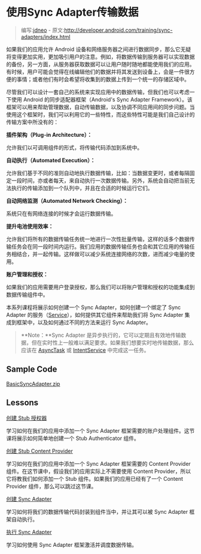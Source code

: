# 使用Sync Adapter传输数据

> 编写:[jdneo](https://github.com/jdneo) - 原文:<http://developer.android.com/training/sync-adapters/index.html>

如果我们的应用允许 Android 设备和网络服务器之间进行数据同步，那么它无疑将变得更加实用，更加吸引用户的注意。例如，将数据传输到服务器可以实现数据的备份，另一方面，从服务器获取数据可以让用户随时随地都能使用我们的应用。有时候，用户可能会觉得在线编辑他们的数据并将其发送到设备上，会是一件很方便的事情；或者他们有时会希望将收集到的数据上传到一个统一的存储区域中。

尽管我们可以设计一套自己的系统来实现应用中的数据传输，但我们也可以考虑一下使用 Android 的同步适配器框架（Android's Sync Adapter Framework）。该框架可以用来帮助管理数据，自动传输数据，以及协调不同应用间的同步问题。当使用这个框架时，我们可以利用它的一些特性，而这些特性可能是我们自己设计的传输方案中所没有的：

**插件架构（Plug-in Architecture）：**

允许我们以可调用组件的形式，将传输代码添加到系统中。

**自动执行（Automated Execution）：**

允许我们基于不同的准则自动地执行数据传输，比如：当数据变更时，或者每隔固定一段时间，亦或者每天，来自动执行一次数据传输。另外，系统会自动把当前无法执行的传输添加到一个队列中，并且在合适的时候运行它们。

**自动网络监测（Automated Network Checking）：**

系统只在有网络连接的时候才会运行数据传输。

**提升电池使用效率：**

允许我们将所有的数据传输任务统一地进行一次性批量传输，这样的话多个数据传输任务会在同一段时间内运行。我们应用的数据传输任务也会和其它应用的传输任务相结合，并一起传输。这样做可以减少系统连接网络的次数，进而减少电量的使用。

**账户管理和授权：**

如果我们的应用需要用户登录授权，那么我们可以将账户管理和授权的功能集成到数据传输组件中。

本系列课程将展示如何创建一个 Sync Adapter，如何创建一个绑定了 Sync Adapter 的服务（[Service](http://developer.android.com/reference/android/app/Service.html)），如何提供其它组件来帮助我们将 Sync Adapter 集成到框架中，以及如何通过不同的方法来运行 Sync Adapter。

> **Note：**Sync Adapter 是异步执行的，它可以定期且有效地传输数据，但在实时性上一般难以满足要求。如果我们想要实时地传输数据，那么应该在 [AsyncTask](http://developer.android.com/reference/android/os/AsyncTask.html) 或 [IntentService](http://developer.android.com/reference/android/app/IntentService.html) 中完成这一任务。

## Sample Code

[BasicSyncAdapter.zip](http://developer.android.com/shareables/training/BasicSyncAdapter.zip)

## Lessons

[创建 Stub 授权器](create-authenticator.html)

  学习如何在我们的应用中添加一个 Sync Adapter 框架需要的账户处理组件。这节课将展示如何简单地创建一个 Stub Authenticator 组件。

[创建 Stub Content Provider](create-stub-provider.html)

  学习如何在我们的应用中添加一个 Sync Adapter 框架需要的 Content Provider 组件。在这节课中，假设我们的应用实际上不需要使用 Content Provider，所以它将教我们如何添加一个 Stub 组件。如果我们的应用已经有了一个 Content Provider 组件，那么可以跳过这节课。

[创建 Sync Adapter](create-sync-adapter.html)

  学习如何将我们的数据传输代码封装到组件当中，并让其可以被 Sync Adapter 框架自动执行。

[执行 Sync Adapter](running-sync-adapter.html)

  学习如何使用 Sync Adapter 框架激活并调度数据传输。
